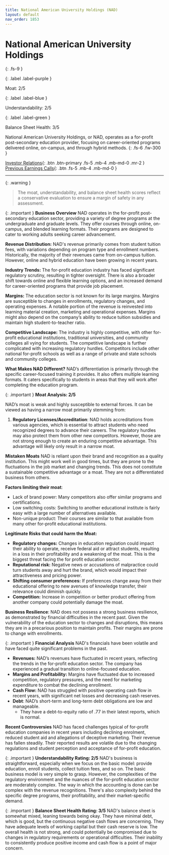```yaml
---
title: National American University Holdings (NAD)
layout: default
nav_order: 1853
---
```


# National American University Holdings
{: .fs-9 }

{: .label .label-purple }

Moat: 2/5

{: .label .label-blue }

Understandability: 2/5

{: .label .label-green }

Balance Sheet Health: 3/5

National American University Holdings, or NAD, operates as a for-profit post-secondary education provider, focusing on career-oriented programs delivered online, on-campus, and through hybrid methods.
{: .fs-6 .fw-300 }

[Investor Relations](https://www.google.com/search?q=NAD+investor+relations){: .btn .btn-primary .fs-5 .mb-4 .mb-md-0 .mr-2 }
[Previous Earnings Calls](https://discountingcashflows.com/company/NAD/transcripts/){: .btn .fs-5 .mb-4 .mb-md-0 }

---

{: .warning }
>The moat, understandability, and balance sheet health scores reflect a conservative evaluation to ensure a margin of safety in any assessment.



{: .important }
**Business Overview**
NAD operates in the for-profit post-secondary education sector, providing a variety of degree programs at the undergraduate and graduate levels. They offer courses through online, on-campus, and blended learning formats. Their programs are designed to cater to working adults seeking career advancement. 

**Revenue Distribution:**
NAD's revenue primarily comes from student tuition fees, with variations depending on program type and enrollment numbers. Historically, the majority of their revenues came from on-campus tuition. However, online and hybrid education have been growing in recent years.

**Industry Trends:**
The for-profit education industry has faced significant regulatory scrutiny, resulting in tighter oversight. There is also a broader shift towards online and flexible learning options, and an increased demand for career-oriented programs that provide job placement. 

**Margins:**
The education sector is not known for its large margins. Margins are susceptible to changes in enrollments, regulatory changes, and operating expenses. A notable portion of the revenue is reinvested into learning material creation, marketing and operational expenses. Margins might also depend on the company’s ability to reduce tuition subsidies and maintain high student-to-teacher ratio.

**Competitive Landscape:**
The industry is highly competitive, with other for-profit educational institutions, traditional universities, and community colleges all vying for students. The competitive landscape is further complicated with increasing regulatory hurdles. Competitors include other national for-profit schools as well as a range of private and state schools and community colleges.

**What Makes NAD Different?**
NAD’s differentiation is primarily through the specific career-focused training it provides. It also offers multiple learning formats. It caters specifically to students in areas that they will work after completing the education program.

{: .important }
**Moat Analysis: 2/5**

NAD’s moat is weak and highly susceptible to external forces. It can be viewed as having a narrow moat primarily stemming from:
   1.  **Regulatory Licenses/Accreditation**: NAD holds accreditations from various agencies, which is essential to attract students who need recognized degrees to advance their careers. The regulatory hurdles may also protect them from other new competitors. However, those are not strong enough to create an enduring competitive advantage. This advantage will likely only result in a narrow moat.

  **Mistaken Moats**
  NAD is reliant upon their brand and recognition as a quality institution. This might work well in good times, but they are prone to the fluctuations in the job market and changing trends. This does not constitute a sustainable competitive advantage or a moat. They are not a differentiated business from others.

  **Factors limiting their moat**: 
*  Lack of brand power: Many competitors also offer similar programs and certifications.  
*  Low switching costs: Switching to another educational institute is fairly easy with a large number of alternatives available.
*  Non-unique product: Their courses are similar to that available from many other for-profit educational institutions.

**Legitimate Risks that could harm the Moat:**
*   **Regulatory changes:** Changes in education regulation could impact their ability to operate, receive federal aid or attract students, resulting in a loss in their profitability and a weakening of the moat. This is the biggest threat facing the for profit education sector.
*   **Reputational risk:** Negative news or accusations of malpractice could turn students away and hurt the brand, which would impact their attractiveness and pricing power.
*   **Shifting consumer preferences:** If preferences change away from their educational offering to new avenues of knowledge transfer, their relevance could diminish quickly.
*  **Competition:**  Increase in competition or better product offering from another company could potentially damage the moat.

**Business Resilience**:
NAD does not possess a strong business resilience, as demonstrated by financial difficulties in the recent past. Given the vulnerability of the education sector to changes and disruptions, this means they are in a precarious position to maintain profits. Their margins are prone to change with enrollments.

{: .important }
**Financial Analysis**
NAD's financials have been volatile and have faced quite significant problems in the past.
* **Revenues:** NAD’s revenues have fluctuated in recent years, reflecting the trends in the for-profit education sector. The company has experienced a gradual transition to online-focused education.
* **Margins and Profitability:** Margins have fluctuated due to increased competition, regulatory pressures, and the need for marketing expenditure to combat the declining enrollment.
*   **Cash Flow:** NAD has struggled with positive operating cash flow in recent years, with significant net losses and decreasing cash reserves.
*   **Debt**: NAD’s short-term and long-term debt obligations are low and manageable.
    - They have a debt-to-equity ratio of .77 in their latest reports, which is normal.

**Recent Controversies**
NAD has faced challenges typical of for-profit education companies in recent years including declining enrolment, reduced student aid and allegations of deceptive marketing. Their revenue has fallen steadily. Their reported results are volatile due to the changing regulations and student perception and acceptance of for-profit education.

{: .important }
**Understandability Rating: 2/5**
NAD's business is straightforward, especially when we focus on the basic model: provide education, enroll students, collect tuition fees, and so on. The basic business model is very simple to grasp. However, the complexities of the regulatory environment and the nuances of the for-profit education sector are moderately complex. The way in which the accounting is done can be complex with the revenue recognitions. There's also complexity behind the specific degree programs, their profitability, and their market-specific demand.

{: .important }
**Balance Sheet Health Rating: 3/5**
NAD's balance sheet is somewhat mixed, leaning towards being okay. They have minimal debt, which is good, but the continuous negative cash flows are concerning. They have adequate levels of working capital but their cash reserve is low. The overall health is not strong, and could potentially be compromised due to changes in regulatory requirements or operational difficulties. Their inability to consistently produce positive income and cash flow is a point of major concern.